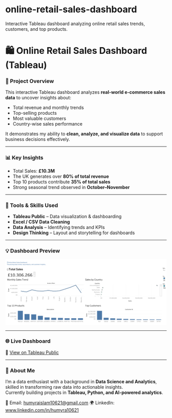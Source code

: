 # online-retail-sales-dashboard
Interactive Tableau dashboard analyzing online retail sales trends, customers, and top products.
# 🛍️ Online Retail Sales Dashboard (Tableau)

### 🎯 Project Overview
This interactive Tableau dashboard analyzes **real-world e-commerce sales data** to uncover insights about:
- Total revenue and monthly trends  
- Top-selling products  
- Most valuable customers  
- Country-wise sales performance  

It demonstrates my ability to **clean, analyze, and visualize data** to support business decisions effectively.

---

### 📊 Key Insights
- Total Sales: **£10.3M**
- The UK generates over **80% of total revenue**
- Top 10 products contribute **35% of total sales**
- Strong seasonal trend observed in **October–November**

---

### 🧠 Tools & Skills Used
- **Tableau Public** – Data visualization & dashboarding  
- **Excel / CSV Data Cleaning**  
- **Data Analysis** – Identifying trends and KPIs  
- **Design Thinking** – Layout and storytelling for dashboards  

---

### 💡 Dashboard Preview
![Dashboard Screenshot](dashboard.png)

---

### 🌐 Live Dashboard
🔗 [View on Tableau Public](https://tinyurl.com/retail-dashboard-2025)

---

### 🚀 About Me
I’m a data enthusiast with a background in **Data Science and Analytics**, skilled in transforming raw data into actionable insights.  
Currently building projects in **Tableau, Python, and AI-powered analytics**.

📧 Email: humyraislam10621@gmail.com 
🌍 LinkedIn: www.linkedin.com/in/humyra10621
